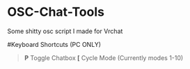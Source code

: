 # OSC-Chat-Tools
Some shitty osc script I made for Vrchat

#Keyboard Shortcuts (PC ONLY)
> **P** Toggle Chatbox
> **[** Cycle Mode (Currently modes 1-10)
